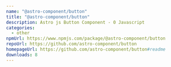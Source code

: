 ```yaml
---
name: "@astro-component/button"
title: "@astro-component/button"
description: Astro js Button Component - 0 Javascript
categories:
  - other
npmUrl: https://www.npmjs.com/package/@astro-component/button
repoUrl: https://github.com/astro-component/button
homepageUrl: https://github.com/astro-component/button#readme
downloads: 8
---
```

